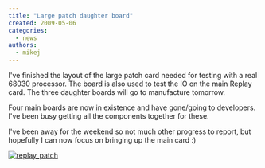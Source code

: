 ```yaml
---
title: "Large patch daughter board"
created: 2009-05-06
categories: 
  - news
authors: 
  - mikej
---
```


I've finished the layout of the large patch card needed for testing with a real 68030 processor. The board is also used to test the IO on the main Replay card. The three daughter boards will go to manufacture tomorrow.

Four main boards are now in existence and have gone/going to developers. I've been busy getting all the components together for these.

I've been away for the weekend so not much other progress to report, but hopefully I can now focus on bringing up the main card :)

[![replay_patch](@assets/images/replay_patch.jpg)](http://fpgaarcade.com/wp4/wp-content/uploads/2015/06/replay_patch.jpg)
